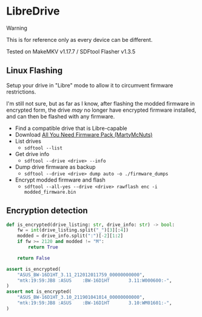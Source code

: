 # LibreDrive

> [!warning] 
> This is for reference only as every device can be different.
> 
> Tested on MakeMKV v1.17.7 / SDFtool Flasher v1.3.5

## Linux Flashing

Setup your drive in "Libre" mode to allow it to circumvent firmware restrictions.

I'm still not sure, but as far as I know, after flashing the modded firmware in encrypted form, the drive *may* no longer have encrypted firmware installed, and can then be flashed with any firmware.

- Find a compatible drive that is Libre-capable
- Download [All You Need Firmware Pack (MartyMcNuts)](https://forum.makemkv.com/forum/viewtopic.php?t=22896)
- List drives
    - `sdftool --list`
- Get drive info
    - `sdftool --drive <drive> --info`
- Dump drive firmware as backup
    - `sdftool --drive <drive> dump auto -o ./firmware_dumps`
- Encrypt modded firmware and flash
    - `sdftool --all-yes --drive <drive> rawflash enc -i modded_firmware.bin`

## Encryption detection

```python
def is_encrypted(drive_listing: str, drive_info: str) -> bool:
    fw = int(drive_listing.split("_")[3][:4])
    modded = drive_info.split(":")[-2][1:2]
    if fw >= 2120 and modded != "M":
        return True

    return False

assert is_encrypted(
    "ASUS_BW-16D1HT_3.11_212012011759_00000000000",
    "mtk:19:59:JB8 :ASUS    :BW-16D1HT       3.11:W000600:-",
)
assert not is_encrypted(
    "ASUS_BW-16D1HT_3.10_211901041014_00000000000",
    "mtk:19:59:JB8 :ASUS    :BW-16D1HT       3.10:WM01601:-",
)
```
